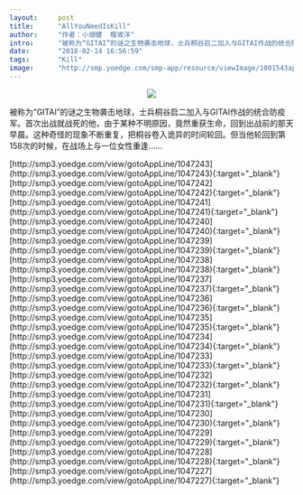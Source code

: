 ```yaml
---
layout:     post
title:      "AllYouNeedIsKill"
author:     "作者：小畑健  樱坂洋"
intro:      "被称为“GITAI”的谜之生物袭击地球，士兵桐谷启二加入与GITAI作战的统合防疫军。首次出战就战死的他，由于某种不明原因，竟然重获生命，回到出战前的那天早晨。这种奇怪的现象不断重复，把桐谷卷入诡异的时间轮回。但当他轮回到第158次的时候，在战场上与一位女性重逢……"
date:       "2018-02-14 16:56:59"
tags:       "Kill"
image:      "http://smp.yoedge.com/smp-app/resource/viewImage/1001543appline.png"
---
```

<div style="text-align: center">
<p><img src="http://smp.yoedge.com/smp-app/resource/viewImage/1001543appline.png"/></p>
</div>
<p class="post-meta">
<span>被称为“GITAI”的谜之生物袭击地球，士兵桐谷启二加入与GITAI作战的统合防疫军。首次出战就战死的他，由于某种不明原因，竟然重获生命，回到出战前的那天早晨。这种奇怪的现象不断重复，把桐谷卷入诡异的时间轮回。但当他轮回到第158次的时候，在战场上与一位女性重逢……</span>
</p>
[http://smp3.yoedge.com/view/gotoAppLine/1047243](http://smp3.yoedge.com/view/gotoAppLine/1047243){:target="_blank"}
[http://smp3.yoedge.com/view/gotoAppLine/1047242](http://smp3.yoedge.com/view/gotoAppLine/1047242){:target="_blank"}
[http://smp3.yoedge.com/view/gotoAppLine/1047241](http://smp3.yoedge.com/view/gotoAppLine/1047241){:target="_blank"}
[http://smp3.yoedge.com/view/gotoAppLine/1047240](http://smp3.yoedge.com/view/gotoAppLine/1047240){:target="_blank"}
[http://smp3.yoedge.com/view/gotoAppLine/1047239](http://smp3.yoedge.com/view/gotoAppLine/1047239){:target="_blank"}
[http://smp3.yoedge.com/view/gotoAppLine/1047238](http://smp3.yoedge.com/view/gotoAppLine/1047238){:target="_blank"}
[http://smp3.yoedge.com/view/gotoAppLine/1047237](http://smp3.yoedge.com/view/gotoAppLine/1047237){:target="_blank"}
[http://smp3.yoedge.com/view/gotoAppLine/1047236](http://smp3.yoedge.com/view/gotoAppLine/1047236){:target="_blank"}
[http://smp3.yoedge.com/view/gotoAppLine/1047235](http://smp3.yoedge.com/view/gotoAppLine/1047235){:target="_blank"}
[http://smp3.yoedge.com/view/gotoAppLine/1047234](http://smp3.yoedge.com/view/gotoAppLine/1047234){:target="_blank"}
[http://smp3.yoedge.com/view/gotoAppLine/1047233](http://smp3.yoedge.com/view/gotoAppLine/1047233){:target="_blank"}
[http://smp3.yoedge.com/view/gotoAppLine/1047232](http://smp3.yoedge.com/view/gotoAppLine/1047232){:target="_blank"}
[http://smp3.yoedge.com/view/gotoAppLine/1047231](http://smp3.yoedge.com/view/gotoAppLine/1047231){:target="_blank"}
[http://smp3.yoedge.com/view/gotoAppLine/1047230](http://smp3.yoedge.com/view/gotoAppLine/1047230){:target="_blank"}
[http://smp3.yoedge.com/view/gotoAppLine/1047229](http://smp3.yoedge.com/view/gotoAppLine/1047229){:target="_blank"}
[http://smp3.yoedge.com/view/gotoAppLine/1047228](http://smp3.yoedge.com/view/gotoAppLine/1047228){:target="_blank"}
[http://smp3.yoedge.com/view/gotoAppLine/1047227](http://smp3.yoedge.com/view/gotoAppLine/1047227){:target="_blank"}


